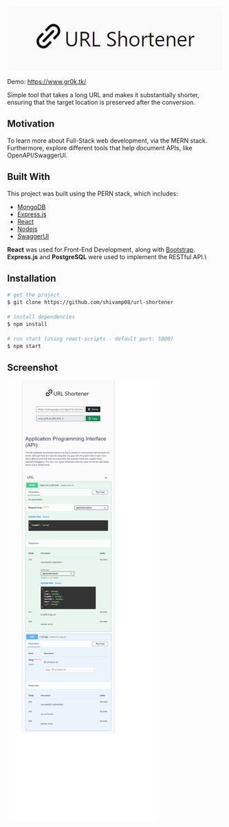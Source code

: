 <!-- PROJECT LOGO -->
<br />
<p align="center">
  <a href="https://www.gr0k.tk/">
    <img src="client/screenshots/header.png" alt="logo">
  </a>
</p>

Demo: https://www.gr0k.tk/

Simple tool that takes a long URL and makes it substantially shorter, ensuring that the target location is preserved after the conversion.

## Motivation

To learn more about Full-Stack web development, via the MERN stack. Furthermore, explore different tools that help document APIs, like OpenAPI/SwaggerUI.

## Built With

This project was built using the PERN stack, which includes:

- [MongoDB](https://www.mongodb.com/)
- [Express.js](https://expressjs.com/)
- [React](https://reactjs.org/)
- [Nodejs](https://nodejs.org/en/)
- [SwaggerUI](https://swagger.io/tools/swagger-ui/)

**React** was used for Front-End Development, along with [Bootstrap](https://getbootstrap.com).\
**Express.js** and **PostgreSQL** were used to implement the RESTful API.\

## Installation

```bash
# get the project
$ git clone https://github.com/shivamp08/url-shortener

# install dependencies
$ npm install

# run start (using react-scripts - default port: 5000)
$ npm start

```

## Screenshot

![dashboard](client/screenshots/dashboard.png)
